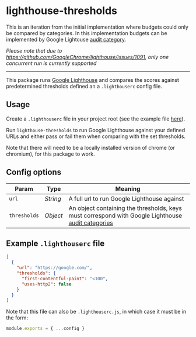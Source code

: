 # lighthouse-thresholds

This is an iteration from the initial implementation where budgets could only be compared by categories. In this implementation budgets can be implemented by Google Lightouse [audit category](https://docs.google.com/spreadsheets/d/1dXH-bXX3gxqqpD1f7rp6ImSOhobsT1gn_GQ2fGZp8UU/edit?ts=59fb61d2#gid=0).

_Please note that due to https://github.com/GoogleChrome/lighthouse/issues/1091, only one concurrent run is currently supported_

---

This package runs [Google Lighthouse](https://github.com/GoogleChrome/lighthouse) and compares the scores against predetermined thresholds defined an a `.lighthouserc` config file.

## Usage

Create a `.lighthouserc` file in your project root (see the example file [here](#example-lighthouserc-file)).

Run `lighthouse-thresholds` to run Google Lighthouse against your defined URLs and either pass or fail them when comparing with the set thresholds.

Note that there will need to be a locally installed version of chrome (or chromium), for this package to work.

## Config options

| Param        | Type     | Meaning                                                                                                                                                                                                         |
| ------------ | -------- | --------------------------------------------------------------------------------------------------------------------------------------------------------------------------------------------------------------- |
| `url`        | _String_ | A full url to run Google Lighthouse against                                                                                                                                                                     |
| `thresholds` | _Object_ | An object containing the thresholds, keys must correspond with Google Lighthouse [audit categories](https://docs.google.com/spreadsheets/d/1dXH-bXX3gxqqpD1f7rp6ImSOhobsT1gn_GQ2fGZp8UU/edit?ts=59fb61d2#gid=0) |

## Example `.lighthouserc` file

```json
[
  {
    "url": "https://google.com/",
    "thresholds": {
      "first-contentful-paint": "<100",
      "uses-http2": false
    }
  }
]
```

Note that this file can also be `.lighthouserc.js`, in which case it must be in the form:

```js
module.exports = { ...config }
```
